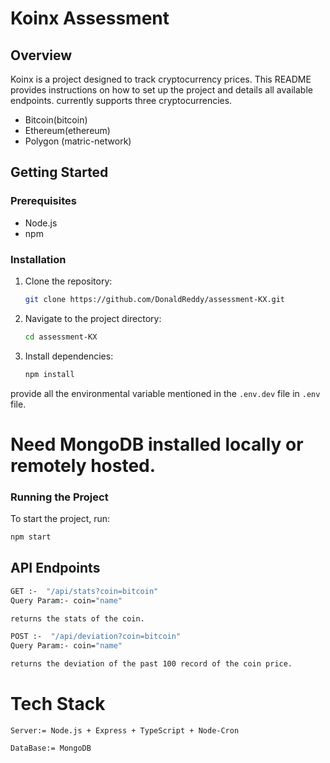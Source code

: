 # Koinx Assessment

## Overview

Koinx is a project designed to track cryptocurrency prices. This README provides instructions on how to set up the project and details all available endpoints.
currently supports three cryptocurrencies.

- Bitcoin(bitcoin)
- Ethereum(ethereum)
- Polygon (matric-network)

## Getting Started

### Prerequisites

- Node.js
- npm

### Installation

1. Clone the repository:
   ```sh
   git clone https://github.com/DonaldReddy/assessment-KX.git
   ```
2. Navigate to the project directory:
   ```sh
   cd assessment-KX
   ```
3. Install dependencies:
   ```sh
   npm install
   ```

provide all the environmental variable mentioned in the `.env.dev` file in `.env` file.

# Need MongoDB installed locally or remotely hosted.

### Running the Project

To start the project, run:

```sh
npm start
```

## API Endpoints

```bash
GET :-  "/api/stats?coin=bitcoin"
Query Param:- coin="name"

returns the stats of the coin.
```

```bash
POST :-  "/api/deviation?coin=bitcoin"
Query Param:- coin="name"

returns the deviation of the past 100 record of the coin price.
```

# Tech Stack

```
Server:= Node.js + Express + TypeScript + Node-Cron
```

```
DataBase:= MongoDB
```
